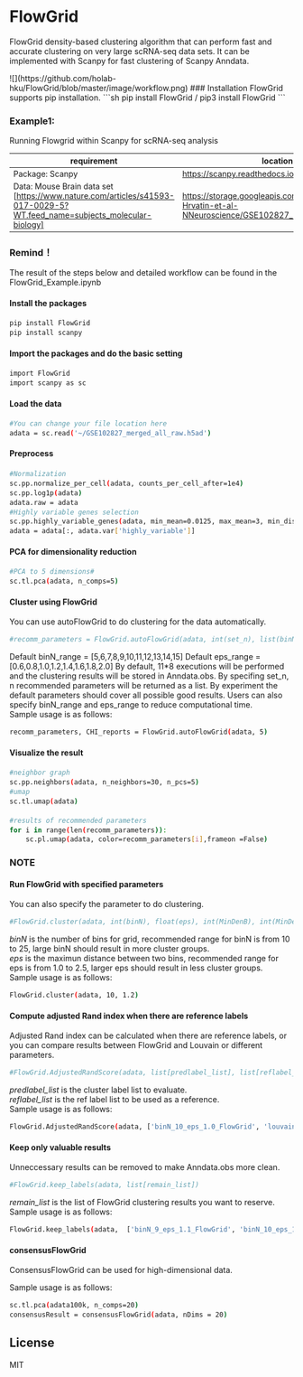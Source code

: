 # FlowGrid

FlowGrid density-based clustering algorithm that can perform fast and accurate clustering on very large scRNA-seq data sets. It can be implemented with Scanpy for fast clustering of Scanpy Anndata.
</p>
![](https://github.com/holab-hku/FlowGrid/blob/master/image/workflow.png)
### Installation
FlowGrid supports pip installation.
```sh
pip install FlowGrid / pip3 install FlowGrid
```

### Example1:
Running Flowgrid within Scanpy for scRNA-seq analysis


| requirement | location |
| ------ | ------ |
| Package: Scanpy | https://scanpy.readthedocs.io/en/stable/ |
| Data: Mouse Brain data set [https://www.nature.com/articles/s41593-017-0029-5?WT.feed_name=subjects_molecular-biology] |https://storage.googleapis.com/h5ad/2017-12-Hrvatin-et-al-NNeuroscience/GSE102827_merged_all_raw.h5ad

### Remind！
The result of the steps below and detailed workflow can be found in the FlowGrid_Example.ipynb

#### Install the packages
```sh
pip install FlowGrid
pip install scanpy
```
#### Import the packages and do the basic setting
```sh
import FlowGrid
import scanpy as sc
```
#### Load the data

```sh
#You can change your file location here
adata = sc.read('~/GSE102827_merged_all_raw.h5ad')
```
#### Preprocess
```sh
#Normalization
sc.pp.normalize_per_cell(adata, counts_per_cell_after=1e4)
sc.pp.log1p(adata)
adata.raw = adata
#Highly variable genes selection
sc.pp.highly_variable_genes(adata, min_mean=0.0125, max_mean=3, min_disp=0.5)
adata = adata[:, adata.var['highly_variable']]
```
#### PCA for dimensionality reduction
```sh
#PCA to 5 dimensions#
sc.tl.pca(adata, n_comps=5)
```
#### Cluster using FlowGrid
You can use autoFlowGrid to do clustering for the data automatically.
```sh
#recomm_parameters = FlowGrid.autoFlowGrid(adata, int(set_n), list(binN_range), list(eps_range), list(MinDenB_range), list(MinDenC_range))
```
Default binN_range = [5,6,7,8,9,10,11,12,13,14,15] 
Default eps_range = [0.6,0.8,1.0,1.2,1.4,1.6,1.8,2.0]
By default, 11*8 executions will be performed and the clustering results will be stored in Anndata.obs. By specifing set_n, n recommended parameters will be returned as a list. By experiment the default parameters should cover all possible good results. Users can also specify binN_range and eps_range to reduce computational time.  
Sample usage is as follows:

```sh
recomm_parameters, CHI_reports = FlowGrid.autoFlowGrid(adata, 5)
```
#### Visualize the result
```sh
#neighbor graph
sc.pp.neighbors(adata, n_neighbors=30, n_pcs=5)
#umap
sc.tl.umap(adata)

#results of recommended parameters
for i in range(len(recomm_parameters)):
    sc.pl.umap(adata, color=recomm_parameters[i],frameon =False)
```
### NOTE
#### Run FlowGrid with specified parameters
You can also specify the parameter to do clustering. 
```sh
#FlowGrid.cluster(adata, int(binN), float(eps), int(MinDenB), int(MinDenC))
```
*binN* is the number of bins for grid, recommended range for binN is from 10 to 25, large binN should result in more cluster groups.  
*eps* is the maximun distance between two bins, recommended range for eps is from 1.0 to 2.5, larger eps should result in less cluster groups.  
Sample usage is as follows:
```sh
FlowGrid.cluster(adata, 10, 1.2)
```
#### Compute adjusted Rand index when there are reference labels
Adjusted Rand index can be calculated when there are reference labels, or you can compare results between FlowGrid and Louvain or different parameters.
```sh
#FlowGrid.AdjustedRandScore(adata, list[predlabel_list], list[reflabel_list])
```
*predlabel_list* is the cluster label list to evaluate.  
*reflabel_list* is the ref label list to be used as a reference.  
Sample usage is as follows:
```sh
FlowGrid.AdjustedRandScore(adata, ['binN_10_eps_1.0_FlowGrid', 'louvain'], ['maintype', 'celltype'])
```
#### Keep only valuable results
Unneccessary results can be removed to make Anndata.obs more clean.
```sh
#FlowGrid.keep_labels(adata, list[remain_list])
```
*remain_list* is the list of FlowGrid clustering results you want to reserve.  
Sample usage is as follows:
```sh
FlowGrid.keep_labels(adata,  ['binN_9_eps_1.1_FlowGrid', 'binN_10_eps_1.0_FlowGrid'])
```


#### consensusFlowGrid
ConsensusFlowGrid can be used for high-dimensional data. 

Sample usage is as follows:
```sh
sc.tl.pca(adata100k, n_comps=20)
consensusResult = consensusFlowGrid(adata, nDims = 20)

```


License
----

MIT


